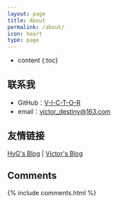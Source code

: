 ```yaml
---
layout: page
title: About
permalink: /about/
icon: heart
type: page
---
```


* content
{:toc}

## 联系我

* GitHub：[V-I-C-T-O-R](https://github.com/V-I-C-T-O-R)
* email：victor_destiny@163.com

## 友情链接

[HyG's Blog](https://gaohaoyang.github.io/) \| [Victor's Blog](https://v-i-c-t-o-r.github.io/)

## Comments

{% include comments.html %}
